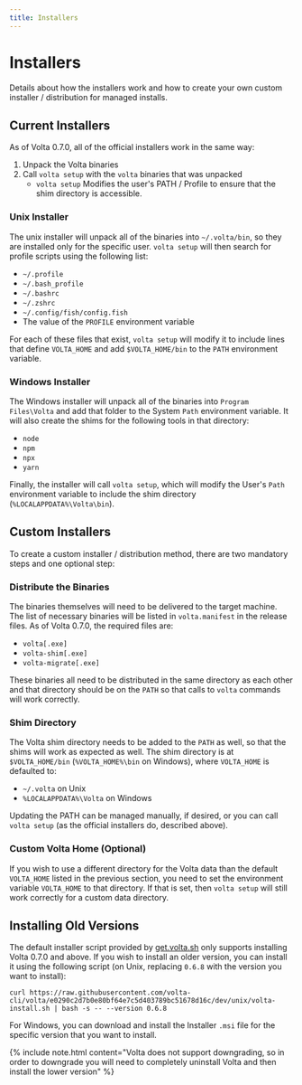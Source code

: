 ```yaml
---
title: Installers
---
```


# Installers

Details about how the installers work and how to create your own custom installer / distribution for managed installs.

## Current Installers

As of Volta 0.7.0, all of the official installers work in the same way:

1. Unpack the Volta binaries
2. Call `volta setup` with the `volta` binaries that was unpacked
    * `volta setup` Modifies the user's PATH / Profile to ensure that the shim directory is accessible.

### Unix Installer

The unix installer will unpack all of the binaries into `~/.volta/bin`, so they are installed only for the specific user. `volta setup` will then search for profile scripts using the following list:

* `~/.profile`
* `~/.bash_profile`
* `~/.bashrc`
* `~/.zshrc`
* `~/.config/fish/config.fish`
* The value of the `PROFILE` environment variable

For each of these files that exist, `volta setup` will modify it to include lines that define `VOLTA_HOME` and add `$VOLTA_HOME/bin` to the `PATH` environment variable.

### Windows Installer

The Windows installer will unpack all of the binaries into `Program Files\Volta` and add that folder to the System `Path` environment variable. It will also create the shims for the following tools in that directory:

* `node`
* `npm`
* `npx`
* `yarn`

Finally, the installer will call `volta setup`, which will modify the User's `Path` environment variable to include the shim directory (`%LOCALAPPDATA%\Volta\bin`).

## Custom Installers

To create a custom installer / distribution method, there are two mandatory steps and one optional step:

### Distribute the Binaries

The binaries themselves will need to be delivered to the target machine. The list of necessary binaries will be listed in `volta.manifest` in the release files. As of Volta 0.7.0, the required files are:

* `volta[.exe]`
* `volta-shim[.exe]`
* `volta-migrate[.exe]`

These binaries all need to be distributed in the same directory as each other and that directory should be on the `PATH` so that calls to `volta` commands will work correctly.

### Shim Directory

The Volta shim directory needs to be added to the `PATH` as well, so that the shims will work as expected as well. The shim directory is at `$VOLTA_HOME/bin` (`%VOLTA_HOME%\bin` on Windows), where `VOLTA_HOME` is defaulted to:

* `~/.volta` on Unix
* `%LOCALAPPDATA%\Volta` on Windows

Updating the PATH can be managed manually, if desired, or you can call `volta setup` (as the official installers do, described above).

### Custom Volta Home (Optional)

If you wish to use a different directory for the Volta data than the default `VOLTA_HOME` listed in the previous section, you need to set the environment variable `VOLTA_HOME` to that directory. If that is set, then `volta setup` will still work correctly for a custom data directory.

## Installing Old Versions

The default installer script provided by [get.volta.sh](https://get.volta.sh) only supports installing Volta 0.7.0 and above. If you wish to install an older version, you can install it using the following script (on Unix, replacing `0.6.8` with the version you want to install):

```
curl https://raw.githubusercontent.com/volta-cli/volta/e0290c2d7b0e80bf64e7c5d403789bc51678d16c/dev/unix/volta-install.sh | bash -s -- --version 0.6.8
```

For Windows, you can download and install the Installer `.msi` file for the specific version that you want to install.

{% include note.html content="Volta does not support downgrading, so in order to downgrade you will need to completely uninstall Volta and then install the lower version" %}

